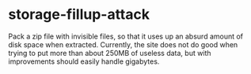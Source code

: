 # storage-fillup-attack
Pack a zip file with invisible files, so that it uses up an absurd amount of disk space when extracted.
Currently, the site does not do good when trying to put more than about 250MB of useless data, but with improvements should easily handle gigabytes.
